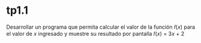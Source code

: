 # tp1.1
Desarrollar un programa que permita calcular el valor de la función 𝑓(𝑥) para el valor de 𝑥 ingresado y muestre su resultado por pantalla 𝑓(𝑥) = 3𝑥 + 2
